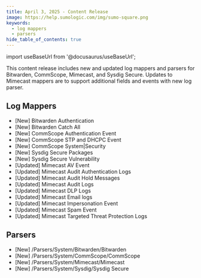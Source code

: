 ```yaml
---
title: April 3, 2025 - Content Release
image: https://help.sumologic.com/img/sumo-square.png
keywords:
  - log mappers
  - parsers
hide_table_of_contents: true    
---
```


import useBaseUrl from '@docusaurus/useBaseUrl';

This content release includes new and updated log mappers and parsers for Bitwarden, CommScope, Mimecast, and Sysdig Secure. Updates to Mimecast mappers are to support additional fields and events with new log parser.  

## Log Mappers
- [New] Bitwarden Authentication
- [New] Bitwarden Catch All
- [New] CommScope Authentication Event
- [New] CommScope STP and DHCPC Event
- [New] CommScope System|Security
- [New] Sysdig Secure Packages
- [New] Sysdig Secure Vulnerability
- [Updated] Mimecast AV Event
- [Updated] Mimecast Audit Authentication Logs
- [Updated] Mimecast Audit Hold Messages
- [Updated] Mimecast Audit Logs
- [Updated] Mimecast DLP Logs
- [Updated] Mimecast Email logs
- [Updated] Mimecast Impersonation Event
- [Updated] Mimecast Spam Event
- [Updated] Mimecast Targeted Threat Protection Logs

## Parsers
- [New] /Parsers/System/Bitwarden/Bitwarden
- [New] /Parsers/System/CommScope/CommScope
- [New] /Parsers/System/Mimecast/Mimecast
- [New] /Parsers/System/Sysdig/Sysdig Secure